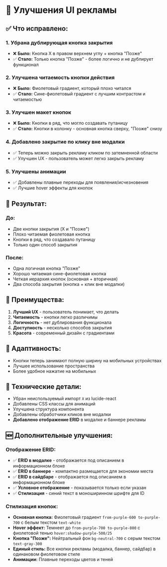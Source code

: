 # 🎨 Улучшения UI рекламы

## ✅ Что исправлено:

### 1. **Убрана дублирующая кнопка закрытия**
- ❌ **Было:** Кнопка X в правом верхнем углу + кнопка "Позже"
- ✅ **Стало:** Только кнопка "Позже" - более логично и не дублирует функционал

### 2. **Улучшена читаемость кнопки действия**
- ❌ **Было:** Фиолетовый градиент, который плохо читался
- ✅ **Стало:** Сине-фиолетовый градиент с лучшим контрастом и читаемостью

### 3. **Улучшен макет кнопок**
- ❌ **Было:** Кнопки в ряд, что могло создавать путаницу
- ✅ **Стало:** Кнопки в колонку - основная кнопка сверху, "Позже" снизу

### 4. **Добавлено закрытие по клику вне модалки**
- ✅ Теперь можно закрыть рекламу кликом по затемненной области
- ✅ Улучшен UX - пользователь может легко закрыть рекламу

### 5. **Улучшены анимации**
- ✅ Добавлены плавные переходы для появления/исчезновения
- ✅ Лучшие hover эффекты для кнопок

## 🎯 Результат:

### **До:**
- Две кнопки закрытия (X и "Позже")
- Плохо читаемая фиолетовая кнопка
- Кнопки в ряд, что создавало путаницу
- Только один способ закрытия

### **После:**
- Одна логичная кнопка "Позже"
- Хорошо читаемая сине-фиолетовая кнопка
- Четкая иерархия кнопок (основная + вторичная)
- Два способа закрытия (кнопка + клик вне модалки)

## 🚀 Преимущества:

1. **Лучший UX** - пользователь понимает, что делать
2. **Читаемость** - кнопки легко различимы
3. **Логичность** - нет дублирования функционала
4. **Доступность** - несколько способов закрытия
5. **Красота** - современный дизайн с градиентами

## 📱 Адаптивность:

- Кнопки теперь занимают полную ширину на мобильных устройствах
- Лучшее использование пространства
- Более удобное нажатие на мобильных

## 🔧 Технические детали:

- Убран неиспользуемый импорт `X` из lucide-react
- Добавлены CSS классы для анимаций
- Улучшена структура компонента
- Добавлены обработчики кликов вне модалки
- **Добавлено отображение ERID** в модалке и баннере рекламы

## 🆕 Дополнительные улучшения:

### **Отображение ERID:**
- ✅ **ERID в модалке** - отображается под описанием в информационном блоке
- ✅ **ERID в баннере** - компактно размещается для экономии места
- ✅ **ERID в сайдбаре** - отображается под описанием в информационном блоке
- ✅ **Условное отображение** - показывается только если указан
- ✅ **Стилизация** - синий текст в моноширинном шрифте для ID

### **Стилизация кнопок:**
- **Основная кнопка:** Фиолетовый градиент `from-purple-600 to-purple-700` с белым текстом `text-white`
- **Hover эффект:** Темнеет до `from-purple-700 to-purple-800` с фиолетовой тенью `hover:shadow-purple-500/25`
- **Кнопка "Позже":** Нейтральный фон `bg-neutral-700` с серым текстом `text-gray-300`
- **Единый стиль:** Все кнопки рекламы (модалка, баннер, сайдбар) в одинаковом фиолетовом стиле
- **Анимации:** Плавные переходы цветов и теней
